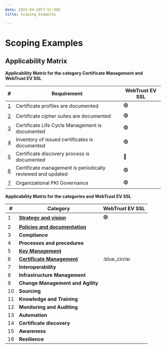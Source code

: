 ```yaml
---
date: 2023-04-20T7:57:00Z
title: Scoping Examples

---
```


# Scoping Examples

## Applicability Matrix

**Applicability Matrix for the category Certificate Management and WebTrust EV SSL**

| #                   | Requirement                                                    | WebTrust EV SSL |
|---------------------|----------------------------------------------------------------|-----------------|
| [1](#requirement-1) | Certificate profiles are documented                            | :green_circle:  |
| [2](#requirement-2) | Certificate cipher suites are documented                       | :green_circle:  |
| [3](#requirement-3) | Certificate Life Cycle Management is documented                | :green_circle:  |
| [4](#requirement-4) | Inventory of issued certificates is documented                 | :green_circle:  |
| [5](#requirement-5) | Certificate discovery process is documented                    | :red_circle:    |
| [6](#requirement-6) | Certificate management is periodically reviewed and updated    | :green_circle:  |
| [7](#requirement-7) | Organizational PKI Governance                                  | :green_circle:  |

**Applicability Matrix for the categories and WebTrust EV SSL**

| #   | Category                                                                       | WebTrust EV SSL |
|-----|--------------------------------------------------------------------------------|-----------------|
| 1   | **[Strategy and vision](../../categories/strategy-and-vision/)**               | :green_circle:  |
| 2   | **[Policies and documentation](../../categories/policies-and-documentation/)** |                 |
| 3   | **Compliance**                                                                 |                 |
| 4   | **Processes and procedures**                                                   |                 |
| 5   | **[Key Management](../../categories/key-management/)**                         |                 |
| 6   | **[Certificate Management](../../categories/certificate-management/)**         | :blue_circle:   |
| 7   | **Interoperability**                                                           |                 |
| 8   | **Infrastructure Management**                                                  |                 |
| 9   | **Change Management and Agility**                                              |                 |
| 10  | **Sourcing**                                                                   |                 |
| 11  | **Knowledge and Training**                                                     |                 |
| 12  | **Monitoring and Auditing**                                                    |                 |
| 13  | **Automation**                                                                 |                 |
| 14  | **Certificate discovery**                                                      |                 |
| 15  | **Awareness**                                                                  |                 |
| 16  | **Resilience**                                                                 |                 |
